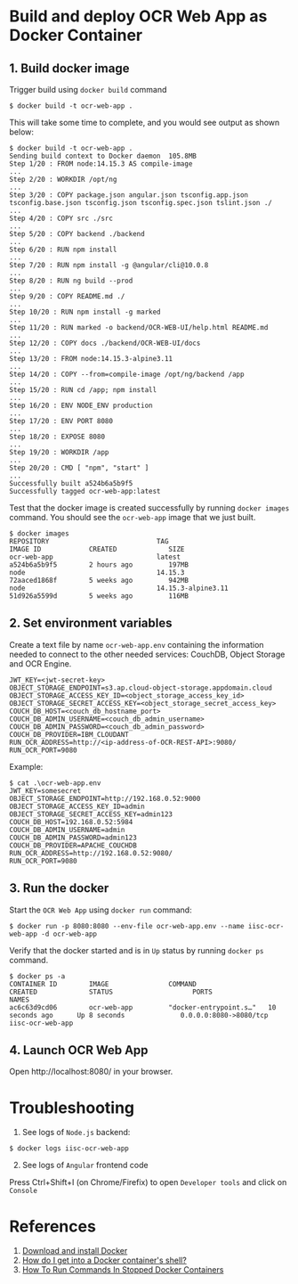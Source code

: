 # Build and deploy OCR Web App as Docker Container

## 1. Build docker image

Trigger build using `docker build` command
```
$ docker build -t ocr-web-app .
```

This will take some time to complete, and you would see output as shown below:
```
$ docker build -t ocr-web-app .
Sending build context to Docker daemon  105.8MB
Step 1/20 : FROM node:14.15.3 AS compile-image
...
Step 2/20 : WORKDIR /opt/ng
...
Step 3/20 : COPY package.json angular.json tsconfig.app.json tsconfig.base.json tsconfig.json tsconfig.spec.json tslint.json ./
...
Step 4/20 : COPY src ./src
...
Step 5/20 : COPY backend ./backend
...
Step 6/20 : RUN npm install
...
Step 7/20 : RUN npm install -g @angular/cli@10.0.8
...
Step 8/20 : RUN ng build --prod
...
Step 9/20 : COPY README.md ./
...
Step 10/20 : RUN npm install -g marked
...
Step 11/20 : RUN marked -o backend/OCR-WEB-UI/help.html README.md
...
Step 12/20 : COPY docs ./backend/OCR-WEB-UI/docs
...
Step 13/20 : FROM node:14.15.3-alpine3.11
...
Step 14/20 : COPY --from=compile-image /opt/ng/backend /app
...
Step 15/20 : RUN cd /app; npm install
...
Step 16/20 : ENV NODE_ENV production
...
Step 17/20 : ENV PORT 8080
...
Step 18/20 : EXPOSE 8080
...
Step 19/20 : WORKDIR /app
...
Step 20/20 : CMD [ "npm", "start" ]
...
Successfully built a524b6a5b9f5
Successfully tagged ocr-web-app:latest
```

Test that the docker image is created successfully by running `docker images` command. You should see the `ocr-web-app` image that we just built.
```
$ docker images
REPOSITORY                           TAG                                              IMAGE ID            CREATED             SIZE
ocr-web-app                          latest                                           a524b6a5b9f5        2 hours ago         197MB
node                                 14.15.3                                          72aaced1868f        5 weeks ago         942MB
node                                 14.15.3-alpine3.11                               51d926a5599d        5 weeks ago         116MB

```

## 2. Set environment variables

Create a text file by name `ocr-web-app.env` containing the information needed to connect to the other needed services: CouchDB, Object Storage and OCR Engine.
```
JWT_KEY=<jwt-secret-key>
OBJECT_STORAGE_ENDPOINT=s3.ap.cloud-object-storage.appdomain.cloud
OBJECT_STORAGE_ACCESS_KEY_ID=<object_storage_access_key_id>
OBJECT_STORAGE_SECRET_ACCESS_KEY=<object_storage_secret_access_key>
COUCH_DB_HOST=<couch_db_hostname_port>
COUCH_DB_ADMIN_USERNAME=<couch_db_admin_username>
COUCH_DB_ADMIN_PASSWORD=<couch_db_admin_password>
COUCH_DB_PROVIDER=IBM_CLOUDANT
RUN_OCR_ADDRESS=http://<ip-address-of-OCR-REST-API>:9080/
RUN_OCR_PORT=9080
```
Example:
```
$ cat .\ocr-web-app.env
JWT_KEY=somesecret
OBJECT_STORAGE_ENDPOINT=http://192.168.0.52:9000
OBJECT_STORAGE_ACCESS_KEY_ID=admin
OBJECT_STORAGE_SECRET_ACCESS_KEY=admin123
COUCH_DB_HOST=192.168.0.52:5984
COUCH_DB_ADMIN_USERNAME=admin
COUCH_DB_ADMIN_PASSWORD=admin123
COUCH_DB_PROVIDER=APACHE_COUCHDB
RUN_OCR_ADDRESS=http://192.168.0.52:9080/
RUN_OCR_PORT=9080
```

## 3. Run the docker

Start the `OCR Web App` using `docker run` command:
```
$ docker run -p 8080:8080 --env-file ocr-web-app.env --name iisc-ocr-web-app -d ocr-web-app
```

Verify that the docker started and is in `Up` status by running `docker ps` command.
```
$ docker ps -a
CONTAINER ID        IMAGE               COMMAND                  CREATED             STATUS                    PORTS                    NAMES
ac6c63d9cd06        ocr-web-app         "docker-entrypoint.s…"   10 seconds ago      Up 8 seconds              0.0.0.0:8080->8080/tcp   iisc-ocr-web-app
```

## 4. Launch OCR Web App

Open http://localhost:8080/ in your browser.

# Troubleshooting

1. See logs of `Node.js` backend:

```
$ docker logs iisc-ocr-web-app
```

2. See logs of `Angular` frontend code

  Press Ctrl+Shift+I (on Chrome/Firefix) to open `Developer tools` and click on `Console`

# References
1. [Download and install Docker](https://docs.docker.com/get-docker/)
2. [How do I get into a Docker container's shell?](https://stackoverflow.com/questions/30172605/how-do-i-get-into-a-docker-containers-shell)
3. [How To Run Commands In Stopped Docker Containers](https://thorsten-hans.com/how-to-run-commands-in-stopped-docker-containers)
